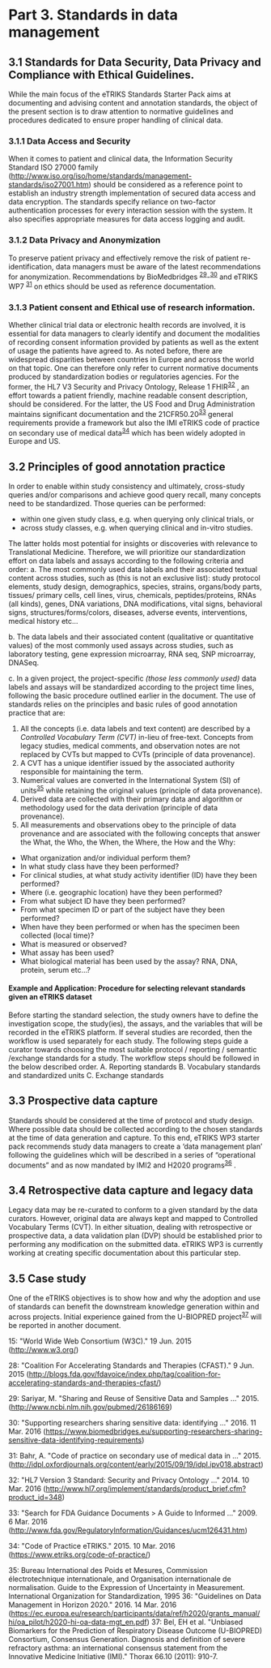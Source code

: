 # Part 3.  Standards in data management

## 3.1 Standards for Data Security, Data Privacy and Compliance with Ethical Guidelines.

While the main focus of the eTRIKS Standards Starter Pack aims at documenting and advising content and annotation standards, the object of the present section is to draw attention to normative guidelines and procedures dedicated to ensure proper handling of clinical data.

### 3.1.1 Data Access and Security 
When it comes to patient and clinical data, the Information Security Standard ISO 27000 family (http://www.iso.org/iso/home/standards/management-standards/iso27001.htm) should be considered as a reference point to establish an industry strength implementation of secured data access and data encryption. The standards specify reliance on two-factor authentication processes for every interaction session with the system. It also specifies appropriate measures for data access logging and audit.

### 3.1.2 Data Privacy and Anonymization
To preserve patient privacy and effectively remove the risk of patient re-identification, data managers must be aware of the latest recommendations for anonymization. Recommendations by BioMedbridges <sup>[29](#myfootnote29)</sup>-<sup>[30](#myfootnote30)</sup>   and eTRIKS WP7  <sup>[31](#myfootnote31)</sup> on ethics should be used as reference documentation.

### 3.1.3 Patient consent and Ethical use of research information.
Whether clinical trial data or electronic health records are involved, it is essential for data managers to clearly identify and document the modalities of recording consent information provided by patients as well as the extent of usage the patients have agreed to. As noted before, there are widespread disparities between countries in Europe and across the world on that topic. One can therefore only refer to current normative documents produced by standardization bodies or regulatories agencies. For the former, the  HL7 V3 Security and Privacy Ontology, Release 1 FHIR<sup>[32](#myfootnote32)</sup> , an effort towards a patient friendly, machine readable  consent description, should be considered. For the latter, the US Food and Drug Administration maintains significant documentation and the 21CFR50.20<sup>[33](#myfootnote33)</sup>  general requirements provide a framework but also the IMI eTRIKS code of practice on secondary use of medical data<sup>[34](#myfootnote34)</sup>  which has been widely adopted in Europe and US.

## 3.2 Principles of good annotation practice

In order to enable within study consistency and ultimately, cross-study queries and/or comparisons and achieve good query recall, many concepts need to be standardized. Those queries can be performed:
- within one given study class, e.g. when querying only clinical trials, or
- across study classes, e.g. when querying clinical and in-vitro studies.

The latter holds most potential for insights or discoveries with relevance to Translational Medicine.  Therefore, we will prioritize our standardization effort on data labels and assays according to the following criteria and order:
a. 	The most commonly used data labels and their associated textual content across studies, such as (this is not an exclusive list): study protocol elements, study design, demographics, species, strains, organs/body parts, tissues/ primary cells, cell lines, virus, chemicals, peptides/proteins, RNAs (all kinds), genes, DNA variations, DNA modifications, vital signs, behavioral signs, structures/forms/colors, diseases, adverse events, interventions, medical history etc...

b. The data labels and their associated content (qualitative or quantitative values) of the most commonly used assays across studies, such as laboratory testing, gene expression microarray, RNA seq, SNP microarray, DNASeq.

c.  In a given project, the project-specific _(those less commonly used)_ data labels and assays will be standardized according to the project time lines, following the basic procedure outlined earlier in the document.
The use of standards relies on the principles and basic rules of good annotation practice that are:
1. All the concepts (i.e. data labels and text content) are described by a _Controlled Vocabulary Term (CVT)_ in-lieu of free-text. Concepts from legacy studies, medical comments, and observation notes are not replaced by CVTs but mapped to CVTs (principle of data provenance).
2. A CVT has a unique identifier issued by the associated authority responsible for maintaining the term.
3. Numerical values are converted in the International System (SI) of units<sup>[35](#myfootnote35)</sup>  while retaining the original values (principle of data provenance).
4. Derived data are collected with their primary data and algorithm or methodology used for the data derivation (principle of data provenance).
5. All measurements and observations obey to the principle of data provenance and are associated with the following concepts that answer the What, the Who, the When, the Where, the How and the Why:
  - What organization and/or individual perform them?
  - In what study class have they been performed?
  - For clinical studies, at what study activity identifier (ID) have they been performed?
  - Where (i.e. geographic location) have they been performed? 
  - From what subject ID have they been performed?
  - From what specimen ID or part of the subject have they been performed?
  - When have they been performed or when has the specimen been collected (local time)?
  - What is measured or observed?
  - What assay has been used?
  - What biological material has been used by the assay? RNA, DNA, protein, serum etc…?

#### Example and Application: Procedure for selecting relevant standards given an eTRIKS dataset


Before starting the standard selection, the study owners have to define the investigation scope, the study(ies), the assays, and the variables that will be recorded in the eTRIKS platform.  If several studies are recorded, then the workflow is used separately for each study.
The following steps guide a curator towards choosing the most suitable protocol / reporting / semantic /exchange standards for a study.
The workflow steps should be followed in the below described order.
A.     Reporting standards
B.     Vocabulary standards and standardized units
C.     Exchange standards
 
## 3.3 Prospective data capture
Standards should be considered at the time of protocol and study design. Where possible data should be collected according to the chosen standards at the time of data generation and capture. To this end, eTRIKS WP3 starter pack recommends study data managers to create a ‘data management plan’ following the guidelines which will be described in a series of “operational documents” and as now mandated by IMI2 and H2020 programs<sup>[36](#myfootnote36)</sup> . 

## 3.4 Retrospective data capture and legacy data
Legacy data may be re-curated to conform to a given standard by the data curators. However, original data are always kept and mapped to Controlled Vocabulary Terms (CVT).
In either situation, dealing with retrospective or prospective data, a data validation plan (DVP) should be established prior to performing any modification on the submitted data. eTRIKS WP3 is currently working at creating specific documentation about this particular step.

## 3.5 Case study
One of the eTRIKS objectives is to show how and why the adoption and use of standards can benefit the downstream knowledge generation within and across projects. Initial experience gained from the U-BIOPRED project<sup>[37](#myfootnote37)</sup>  will be reported in another document.



<a name="myfootnote15">15</a>:  "World Wide Web Consortium (W3C)." 19 Jun. 2015 (http://www.w3.org/)

<a name="myfootnote28">28</a>: "Coalition For Accelerating Standards and Therapies (CFAST)." 9 Jun. 2015 (http://blogs.fda.gov/fdavoice/index.php/tag/coalition-for-accelerating-standards-and-therapies-cfast/)

<a name="myfootnote29">29</a>:  Sariyar, M. "Sharing and Reuse of Sensitive Data and Samples ..." 2015. (http://www.ncbi.nlm.nih.gov/pubmed/26186169)

<a name="myfootnote30">30</a>: "Supporting researchers sharing sensitive data: identifying ..." 2016. 11 Mar. 2016 (https://www.biomedbridges.eu/supporting-researchers-sharing-sensitive-data-identifying-requirements)

<a name="myfootnote31">31</a>: Bahr, A. "Code of practice on secondary use of medical data in ..." 2015. (http://idpl.oxfordjournals.org/content/early/2015/09/19/idpl.ipv018.abstract)

<a name="myfootnote32">32</a>: "HL7 Version 3 Standard: Security and Privacy Ontology ..." 2014. 10 Mar. 2016 (http://www.hl7.org/implement/standards/product_brief.cfm?product_id=348)

<a name="myfootnote33">33</a>: "Search for FDA Guidance Documents > A Guide to Informed ..." 2009. 6 Mar. 2016 (http://www.fda.gov/RegulatoryInformation/Guidances/ucm126431.htm)

<a name="myfootnote34">34</a>: "Code of Practice  eTRIKS." 2015. 10 Mar. 2016 (https://www.etriks.org/code-of-practice/)

<a name="myfootnote35">35</a>: Bureau International des Poids et Mesures, Commission électrotechnique internationale, and Organisation internationale de normalisation. Guide to the Expression of Uncertainty in Measurement. International Organization for Standardization, 1995
<a name="myfootnote36">36</a>: "Guidelines on Data Management in Horizon 2020." 2016. 14 Mar. 2016 (https://ec.europa.eu/research/participants/data/ref/h2020/grants_manual/hi/oa_pilot/h2020-hi-oa-data-mgt_en.pdf)
<a name="myfootnote37">37</a>:  Bel, EH et al. "Unbiased Biomarkers for the Prediction of Respiratory Disease Outcome (U-BIOPRED) Consortium, Consensus Generation. Diagnosis and definition of severe refractory asthma: an international consensus statement from the Innovative Medicine Initiative (IMI)." Thorax 66.10 (2011): 910-7.




